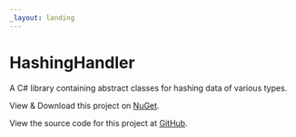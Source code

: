 ```yaml
---
_layout: landing
---
```


# HashingHandler

A C# library containing abstract classes for hashing data of various types.

View & Download this project on [NuGet](https://www.nuget.org/packages/HashingHandler/).

View the source code for this project at [GitHub](https://github.com/simon-techkid/HashingHandler/).

